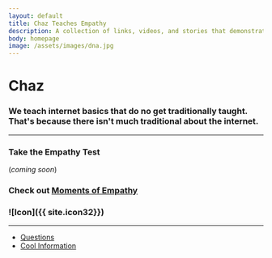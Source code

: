 ```yaml
---
layout: default
title: Chaz Teaches Empathy
description: A collection of links, videos, and stories that demonstrate the profound impact of empathy.
body: homepage
image: /assets/images/dna.jpg
---
```


# Chaz

### We teach internet basics that do no get traditionally taught. That's because there isn't much traditional about the internet.

---

### Take the Empathy Test
(*coming soon*)

### Check out [Moments of Empathy](/moments-of-empathy) 

### ![Icon]({{ site.icon32}})

---

- [Questions](/questions)
- [Cool Information](/cool-information)